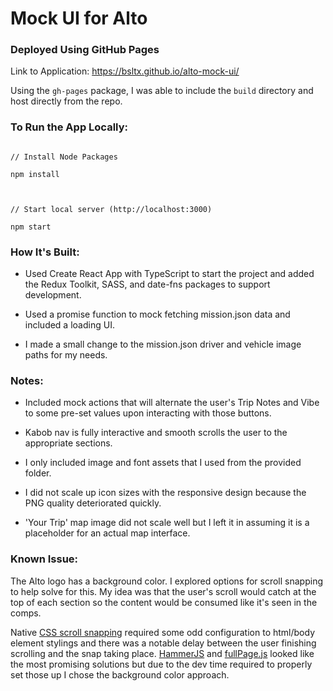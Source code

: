 # Mock UI for Alto

### Deployed Using GitHub Pages

Link to Application: https://bsltx.github.io/alto-mock-ui/

Using the `gh-pages` package, I was able to include the `build` directory and host directly from the repo.

### To Run the App Locally:

```

// Install Node Packages

npm install



// Start local server (http://localhost:3000)

npm start

```

### How It's Built:

- Used Create React App with TypeScript to start the project and added the Redux Toolkit, SASS, and date-fns packages to support development.

- Used a promise function to mock fetching mission.json data and included a loading UI.

- I made a small change to the mission.json driver and vehicle image paths for my needs.

### Notes:

- Included mock actions that will alternate the user's Trip Notes and Vibe to some pre-set values upon interacting with those buttons.

- Kabob nav is fully interactive and smooth scrolls the user to the appropriate sections.

- I only included image and font assets that I used from the provided folder.

- I did not scale up icon sizes with the responsive design because the PNG quality deteriorated quickly.

- 'Your Trip' map image did not scale well but I left it in assuming it is a placeholder for an actual map interface.

### Known Issue:

The Alto logo has a background color. I explored options for scroll snapping to help solve for this. My idea was that the user's scroll would catch at the top of each section so the content would be consumed like it's seen in the comps.

Native [CSS scroll snapping](https://developer.mozilla.org/en-US/docs/Web/CSS/CSS_Scroll_Snap) required some odd configuration to html/body element stylings and there was a notable delay between the user finishing scrolling and the snap taking place. [HammerJS](https://www.npmjs.com/package/@fullpage/react-fullpage) and [fullPage.js](https://www.npmjs.com/package/@fullpage/react-fullpage) looked like the most promising solutions but due to the dev time required to properly set those up I chose the background color approach.
